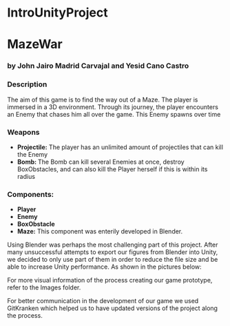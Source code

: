 # IntroUnityProject

<h1>MazeWar</h1>
<h3> by John Jairo Madrid Carvajal and Yesid Cano Castro </h3>

<h3>Description</h3>
<p>The aim of this game is to find the way out of a Maze. The player is immersed in a 3D environment. 
Through its journey, the player encounters an Enemy that chases him all over the game. This Enemy spawns over time </p>

<h3>Weapons  </h3>
<ul> <li> <strong>Projectile:</strong>  The player has an unlimited amount of projectiles that can kill the Enemy </li>
<li><strong>Bomb: </strong> The Bomb can kill several Enemies at once, destroy BoxObstacles, and can also kill the Player herself if this is within its radius</li>
</ul>

<h3> Components: </h3>
<ul> <li> <strong> Player </strong> </li>
<li>  <strong>Enemy </strong> </li>
<li>  <strong>BoxObstacle </strong> </li>
<li><strong>Maze:</strong> This component was enterily developed in Blender.  </li>
</ul>

<p>Using Blender was perhaps the most challenging part of this project. After many unsuccessful attempts to export our figures from Blender into Unity, we decided to only use part of 
them in order to reduce the file size and be able to increase Unity performance. As shown in the pictures below:</p>


<p>For more visual information of the process creating our game prototype, refer to the Images folder.</p>
<p>For better communication in the development of our game we used GitKranken which helped us to have updated versions of the project along the process.</p>
